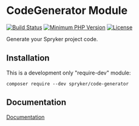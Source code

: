 # CodeGenerator Module
[![Build Status](https://travis-ci.org/spryker/code-generator.svg?branch=master)](https://travis-ci.org/spryker/code-generator)
[![Minimum PHP Version](https://img.shields.io/badge/php-%3E%3D%207.2-8892BF.svg)](https://php.net/)
[![License](https://img.shields.io/github/license/spryker/code-generator.svg)](https://github.com/spryker/code-generator/)

Generate your Spryker project code.

## Installation

This is a development only "require-dev" module:

```
composer require --dev spryker/code-generator
```

## Documentation

[Documentation](https://spryker.github.io)
